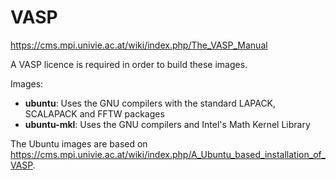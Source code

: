 # VASP
https://cms.mpi.univie.ac.at/wiki/index.php/The_VASP_Manual

A VASP licence is required in order to build these images.

Images:
* **ubuntu**: Uses the GNU compilers with the standard LAPACK, SCALAPACK and FFTW packages
* **ubuntu-mkl**: Uses the GNU compilers and Intel's Math Kernel Library

The Ubuntu images are based on https://cms.mpi.univie.ac.at/wiki/index.php/A_Ubuntu_based_installation_of_VASP.
